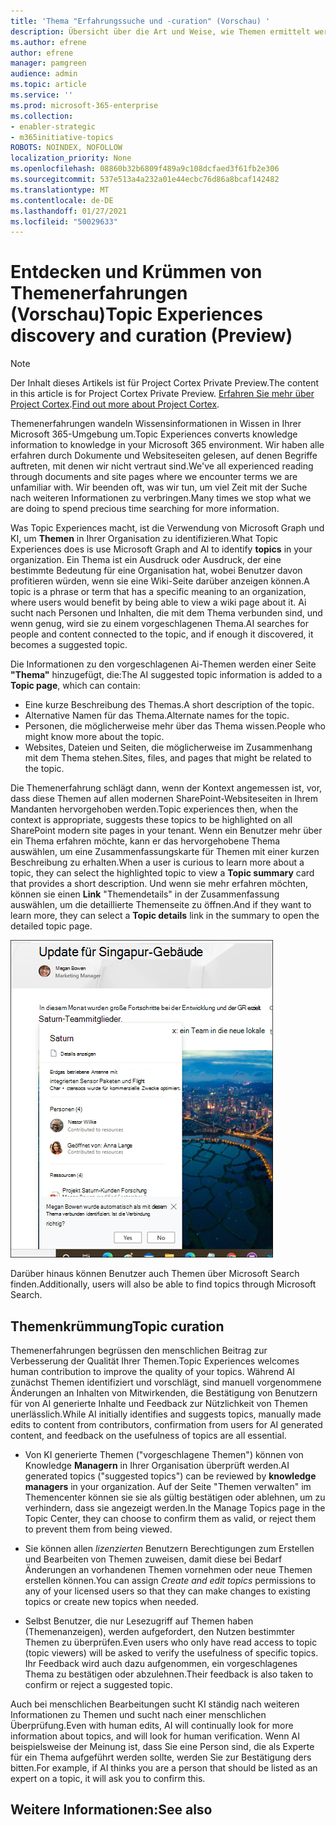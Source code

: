 ```yaml
---
title: 'Thema "Erfahrungssuche und -curation" (Vorschau) '
description: Übersicht über die Art und Weise, wie Themen ermittelt werden.
ms.author: efrene
author: efrene
manager: pamgreen
audience: admin
ms.topic: article
ms.service: ''
ms.prod: microsoft-365-enterprise
ms.collection:
- enabler-strategic
- m365initiative-topics
ROBOTS: NOINDEX, NOFOLLOW
localization_priority: None
ms.openlocfilehash: 08860b32b6809f489a9c108dcfaed3f61fb2e306
ms.sourcegitcommit: 537e513a4a232a01e44ecbc76d86a8bcaf142482
ms.translationtype: MT
ms.contentlocale: de-DE
ms.lasthandoff: 01/27/2021
ms.locfileid: "50029633"
---
```

# <a name="topic-experiences-discovery-and-curation-preview"></a><span data-ttu-id="e85b1-103">Entdecken und Krümmen von Themenerfahrungen (Vorschau)</span><span class="sxs-lookup"><span data-stu-id="e85b1-103">Topic Experiences discovery and curation (Preview)</span></span>

> [!Note] 
> <span data-ttu-id="e85b1-104">Der Inhalt dieses Artikels ist für Project Cortex Private Preview.</span><span class="sxs-lookup"><span data-stu-id="e85b1-104">The content in this article is for Project Cortex Private Preview.</span></span> <span data-ttu-id="e85b1-105">[Erfahren Sie mehr über Project Cortex](https://aka.ms/projectcortex).</span><span class="sxs-lookup"><span data-stu-id="e85b1-105">[Find out more about Project Cortex](https://aka.ms/projectcortex).</span></span>

<span data-ttu-id="e85b1-106">Themenerfahrungen wandeln Wissensinformationen in Wissen in Ihrer Microsoft 365-Umgebung um.</span><span class="sxs-lookup"><span data-stu-id="e85b1-106">Topic Experiences converts knowledge information to knowledge in your Microsoft 365 environment.</span></span> <span data-ttu-id="e85b1-107">Wir haben alle erfahren durch Dokumente und Websiteseiten gelesen, auf denen Begriffe auftreten, mit denen wir nicht vertraut sind.</span><span class="sxs-lookup"><span data-stu-id="e85b1-107">We've all experienced reading through documents and site pages where we encounter terms we are unfamiliar with.</span></span> <span data-ttu-id="e85b1-108">Wir beenden oft, was wir tun, um viel Zeit mit der Suche nach weiteren Informationen zu verbringen.</span><span class="sxs-lookup"><span data-stu-id="e85b1-108">Many times we stop what we are doing to spend precious time searching for more information.</span></span>

<span data-ttu-id="e85b1-109">Was Topic Experiences macht, ist die Verwendung von Microsoft Graph und KI, um **Themen** in Ihrer Organisation zu identifizieren.</span><span class="sxs-lookup"><span data-stu-id="e85b1-109">What Topic Experiences does is use Microsoft Graph and AI to identify **topics** in your organization.</span></span>  <span data-ttu-id="e85b1-110">Ein Thema ist ein Ausdruck oder Ausdruck, der eine bestimmte Bedeutung für eine Organisation hat, wobei Benutzer davon profitieren würden, wenn sie eine Wiki-Seite darüber anzeigen können.</span><span class="sxs-lookup"><span data-stu-id="e85b1-110">A topic is a phrase or term that has a specific meaning to an organization, where users would benefit by being able to view a wiki page about it.</span></span> <span data-ttu-id="e85b1-111">Ai sucht nach Personen und Inhalten, die mit dem Thema verbunden sind, und wenn genug, wird sie zu einem vorgeschlagenen Thema.</span><span class="sxs-lookup"><span data-stu-id="e85b1-111">AI searches for people and content connected to the topic, and if enough it discovered, it becomes a suggested topic.</span></span>

<span data-ttu-id="e85b1-112">Die Informationen zu den vorgeschlagenen Ai-Themen werden einer Seite **"Thema"** hinzugefügt, die:</span><span class="sxs-lookup"><span data-stu-id="e85b1-112">The AI suggested topic information is added to a **Topic page**, which can contain:</span></span>
- <span data-ttu-id="e85b1-113">Eine kurze Beschreibung des Themas.</span><span class="sxs-lookup"><span data-stu-id="e85b1-113">A short description of the topic.</span></span>
- <span data-ttu-id="e85b1-114">Alternative Namen für das Thema.</span><span class="sxs-lookup"><span data-stu-id="e85b1-114">Alternate names for the topic.</span></span>
- <span data-ttu-id="e85b1-115">Personen, die möglicherweise mehr über das Thema wissen.</span><span class="sxs-lookup"><span data-stu-id="e85b1-115">People who might know more about the topic.</span></span>
- <span data-ttu-id="e85b1-116">Websites, Dateien und Seiten, die möglicherweise im Zusammenhang mit dem Thema stehen.</span><span class="sxs-lookup"><span data-stu-id="e85b1-116">Sites, files, and pages that might be related to the topic.</span></span>

<span data-ttu-id="e85b1-117">Die Themenerfahrung schlägt dann, wenn der Kontext angemessen ist, vor, dass diese Themen auf allen modernen SharePoint-Websiteseiten in Ihrem Mandanten hervorgehoben werden.</span><span class="sxs-lookup"><span data-stu-id="e85b1-117">Topic experiences then, when the context is appropriate, suggests these topics to be highlighted on all SharePoint modern site pages in your tenant.</span></span> <span data-ttu-id="e85b1-118">Wenn ein Benutzer mehr über ein Thema erfahren möchte, kann er  das hervorgehobene Thema auswählen, um eine Zusammenfassungskarte für Themen mit einer kurzen Beschreibung zu erhalten.</span><span class="sxs-lookup"><span data-stu-id="e85b1-118">When a user is curious to learn more about a topic, they can select the highlighted topic to view a **Topic summary** card that provides a short description.</span></span> <span data-ttu-id="e85b1-119">Und wenn sie mehr erfahren möchten, können sie einen **Link** "Themendetails" in der Zusammenfassung auswählen, um die detaillierte Themenseite zu öffnen.</span><span class="sxs-lookup"><span data-stu-id="e85b1-119">And if they want to learn more, they can select a **Topic details** link in the summary to open the detailed topic page.</span></span>

![Themenhighlights](../media/knowledge-management/saturn.png) </br>

<span data-ttu-id="e85b1-121">Darüber hinaus können Benutzer auch Themen über Microsoft Search finden.</span><span class="sxs-lookup"><span data-stu-id="e85b1-121">Additionally, users will also be able to find topics through Microsoft Search.</span></span>


## <a name="topic-curation"></a><span data-ttu-id="e85b1-122">Themenkrümmung</span><span class="sxs-lookup"><span data-stu-id="e85b1-122">Topic curation</span></span>

<span data-ttu-id="e85b1-123">Themenerfahrungen begrüssen den menschlichen Beitrag zur Verbesserung der Qualität Ihrer Themen.</span><span class="sxs-lookup"><span data-stu-id="e85b1-123">Topic Experiences welcomes human contribution to improve the quality of your topics.</span></span> <span data-ttu-id="e85b1-124">Während AI zunächst Themen identifiziert und vorschlägt, sind manuell vorgenommene Änderungen an Inhalten von Mitwirkenden, die Bestätigung von Benutzern für von AI generierte Inhalte und Feedback zur Nützlichkeit von Themen unerlässlich.</span><span class="sxs-lookup"><span data-stu-id="e85b1-124">While AI initially identifies and suggests topics, manually made edits to content from contributors, confirmation from users for AI generated content, and feedback on the usefulness of topics are all essential.</span></span>

- <span data-ttu-id="e85b1-125">Von KI generierte Themen ("vorgeschlagene Themen") können von Knowledge **Managern** in Ihrer Organisation überprüft werden.</span><span class="sxs-lookup"><span data-stu-id="e85b1-125">AI generated topics ("suggested topics") can be reviewed by **knowledge managers** in your organization.</span></span> <span data-ttu-id="e85b1-126">Auf der Seite "Themen verwalten" im Themencenter können sie sie als gültig bestätigen oder ablehnen, um zu verhindern, dass sie angezeigt werden.</span><span class="sxs-lookup"><span data-stu-id="e85b1-126">In the Manage Topics page in the Topic Center, they can choose to confirm them as valid, or reject them to prevent them from being viewed.</span></span>

- <span data-ttu-id="e85b1-127">Sie können allen *lizenzierten* Benutzern Berechtigungen zum Erstellen und Bearbeiten von Themen zuweisen, damit diese bei Bedarf Änderungen an vorhandenen Themen vornehmen oder neue Themen erstellen können.</span><span class="sxs-lookup"><span data-stu-id="e85b1-127">You can assign *Create and edit topics* permissions to any of your licensed users so that they can make changes to existing topics or create new topics when needed.</span></span> 

- <span data-ttu-id="e85b1-128">Selbst Benutzer, die nur Lesezugriff auf Themen haben (Themenanzeigen), werden aufgefordert, den Nutzen bestimmter Themen zu überprüfen.</span><span class="sxs-lookup"><span data-stu-id="e85b1-128">Even users who only have read access to topic (topic viewers) will be asked to verify the usefulness of specific topics.</span></span> <span data-ttu-id="e85b1-129">Ihr Feedback wird auch dazu aufgenommen, ein vorgeschlagenes Thema zu bestätigen oder abzulehnen.</span><span class="sxs-lookup"><span data-stu-id="e85b1-129">Their feedback is also taken to confirm or reject a suggested topic.</span></span>

<span data-ttu-id="e85b1-130">Auch bei menschlichen Bearbeitungen sucht KI ständig nach weiteren Informationen zu Themen und sucht nach einer menschlichen Überprüfung.</span><span class="sxs-lookup"><span data-stu-id="e85b1-130">Even with human edits, AI will continually look for more information about topics, and will look for human verification.</span></span> <span data-ttu-id="e85b1-131">Wenn AI beispielsweise der Meinung ist, dass Sie eine Person sind, die als Experte für ein Thema aufgeführt werden sollte, werden Sie zur Bestätigung ders bitten.</span><span class="sxs-lookup"><span data-stu-id="e85b1-131">For example, if AI thinks you are a person that should be listed as an expert on a topic, it will ask you to confirm this.</span></span> 



## <a name="see-also"></a><span data-ttu-id="e85b1-132">Weitere Informationen:</span><span class="sxs-lookup"><span data-stu-id="e85b1-132">See also</span></span>
